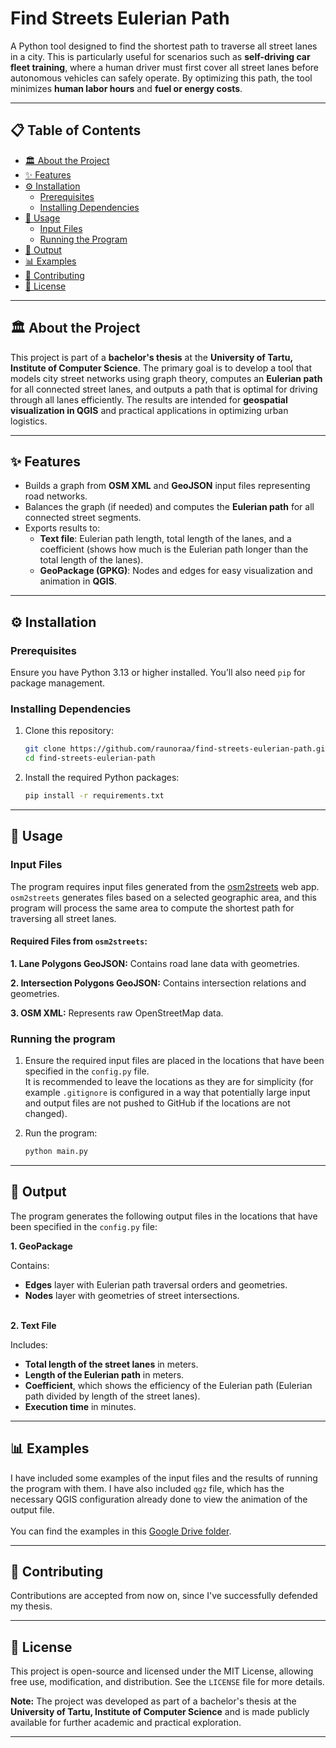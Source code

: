 # **Find Streets Eulerian Path**  
A Python tool designed to find the shortest path to traverse all street lanes in a city. This is particularly useful for scenarios such as **self-driving car fleet training**, where a human driver must first cover all street lanes before autonomous vehicles can safely operate. By optimizing this path, the tool minimizes **human labor hours** and **fuel or energy costs**.

---

## 📋 **Table of Contents**
- [🏛️ About the Project](#-about-the-project)
- [✨ Features](#-features)
- [⚙️ Installation](#-installation)
  - [Prerequisites](#prerequisites)
  - [Installing Dependencies](#installing-dependencies)
- [🚀 Usage](#-usage)
  - [Input Files](#input-files)
  - [Running the Program](#running-the-program)
- [📄 Output](#-output)
- [📊 Examples](#-examples)
- [🤝 Contributing](#-contributing)
- [📝 License](#-license)

---

## **🏛️ About the Project**
This project is part of a **bachelor's thesis** at the **University of Tartu, Institute of Computer Science**. The primary goal is to develop a tool that models city street networks using graph theory, computes an **Eulerian path** for all connected street lanes, and outputs a path that is optimal for driving through all lanes efficiently. The results are intended for **geospatial visualization in QGIS** and practical applications in optimizing urban logistics.

---

## **✨ Features**
- Builds a graph from **OSM XML** and **GeoJSON** input files representing road networks.
- Balances the graph (if needed) and computes the **Eulerian path** for all connected street segments.
- Exports results to:
  - **Text file**: Eulerian path length, total length of the lanes, and a coefficient (shows how much is the Eulerian path longer than the total length of the lanes).
  - **GeoPackage (GPKG)**: Nodes and edges for easy visualization and animation in **QGIS**.

---

## **⚙️ Installation**

### **Prerequisites**
Ensure you have Python 3.13 or higher installed. You’ll also need `pip` for package management.

### **Installing Dependencies**
1. Clone this repository:
    ```bash
   git clone https://github.com/raunoraa/find-streets-eulerian-path.git
   cd find-streets-eulerian-path
    ```
2. Install the required Python packages:
    ```bash
   pip install -r requirements.txt
    ```

---

## **🚀 Usage**

### **Input Files**
The program requires input files generated from the [osm2streets](https://a-b-street.github.io/osm2streets/) web app. `osm2streets` generates files based on a selected geographic area, and this program will process the same area to compute the shortest path for traversing all street lanes.

#### **Required Files from `osm2streets`:**

**1. Lane Polygons GeoJSON:**
Contains road lane data with geometries.

**2. Intersection Polygons GeoJSON:**
Contains intersection relations and geometries.

**3. OSM XML:**
Represents raw OpenStreetMap data.


### **Running the program**

1. Ensure the required input files are placed in the locations that have been specified in the `config.py` file.<br> It is recommended to leave the locations as they are for simplicity (for example `.gitignore` is configured in a way that potentially large input and output files are not pushed to GitHub if the locations are not changed).

2. Run the program:
    ```bash
   python main.py
    ```

---

## **📄 Output**

The program generates the following output files in the locations that have been specified in the `config.py` file:

**1. GeoPackage**

Contains:
- **Edges** layer with Eulerian path traversal orders and geometries.
- **Nodes** layer with geometries of street intersections.<br><br>

**2. Text File**

Includes:
- **Total length of the street lanes** in meters.
- **Length of the Eulerian path** in meters.
- **Coefficient**, which shows the efficiency of the Eulerian path (Eulerian path divided by length of the street lanes).
- **Execution time** in minutes.

---

## **📊 Examples**

I have included some examples of the input files and the results of running the program with them. I have also included `qgz` file, which has the necessary QGIS configuration already done to view the animation of the output file. <br><br>
You can find the examples in this [Google Drive folder](https://drive.google.com/drive/folders/1iLgaCyLz092MU7t6YOZGydiwEh6wuK1s?usp=sharing).

---

## **🤝 Contributing**
Contributions are accepted from now on, since I've successfully defended my thesis.

---

## **📝 License**
This project is open-source and licensed under the MIT License, allowing free use, modification, and distribution. See the `LICENSE` file for more details.

**Note:** The project was developed as part of a bachelor's thesis at the **University of Tartu, Institute of Computer Science** and is made publicly available for further academic and practical exploration.

---
